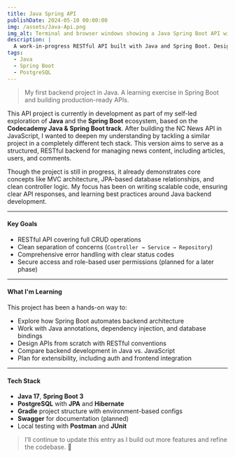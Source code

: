 ```yaml
---
title: Java Spring API
publishDate: 2024-05-10 00:00:00
img: /assets/Java-Api.png
img_alt: Terminal and browser windows showing a Java Spring Boot API with JSON responses
description: |
  A work-in-progress RESTful API built with Java and Spring Boot. Designed to manage news articles, comments, and users, with pagination, validation, and relational logic.
tags:
  - Java
  - Spring Boot
  - PostgreSQL
---
```


> My first backend project in Java. A learning exercise in Spring Boot and building production-ready APIs.

This API project is currently in development as part of my self-led exploration of **Java** and the **Spring Boot** ecosystem, based on the **Codecademy Java & Spring Boot track**. After building the NC News API in JavaScript, I wanted to deepen my understanding by tackling a similar project in a completely different tech stack. This version aims to serve as a structured, RESTful backend for managing news content, including articles, users, and comments.

Though the project is still in progress, it already demonstrates core concepts like MVC architecture, JPA-based database relationships, and clean controller logic. My focus has been on writing scalable code, ensuring clear API responses, and learning best practices around Java backend development.


---

#### Key Goals

- RESTful API covering full CRUD operations  
- Clean separation of concerns (`Controller → Service → Repository`)  
- Comprehensive error handling with clear status codes  
- Secure access and role-based user permissions (planned for a later phase)  

---

#### What I'm Learning

This project has been a hands-on way to:

- Explore how Spring Boot automates backend architecture  
- Work with Java annotations, dependency injection, and database bindings  
- Design APIs from scratch with RESTful conventions  
- Compare backend development in Java vs. JavaScript  
- Plan for extensibility, including auth and frontend integration  

---

#### Tech Stack

- **Java 17**, **Spring Boot 3**  
- **PostgreSQL** with **JPA** and **Hibernate**  
- **Gradle** project structure with environment-based configs  
- **Swagger** for documentation (planned)  
- Local testing with **Postman** and **JUnit**


> I’ll continue to update this entry as I build out more features and refine the codebase. 🚀